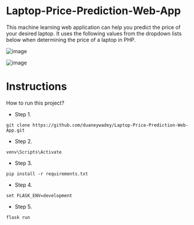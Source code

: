 # Laptop-Price-Prediction-Web-App

This machine learning web application can help you predict the price of your desired laptop. It uses the following values from the dropdown lists below when determining the price of a laptop in PHP.

![image](https://user-images.githubusercontent.com/88537860/191413402-9b80b244-c801-4ff3-a71c-8266046fc6f4.png)

![image](https://user-images.githubusercontent.com/88537860/191413449-d07d965f-961c-459d-9aa7-42682b3572c8.png)


# Instructions
How to run this project? 

* Step 1. 
```
git clone https://github.com/duaneywadey/Laptop-Price-Prediction-Web-App.git
```

* Step 2. 
```
venv\Scripts\Activate
```

* Step 3. 
```
pip install -r requirements.txt
```

* Step 4.
```
set FLASK_ENV=development
```

* Step 5.
```
flask run  
```

